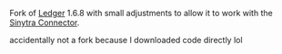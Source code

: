 Fork of [Ledger](https://github.com/QuiltServerTools/Ledger) 1.6.8 with small adjustments to allow it to work with the [Sinytra Connector](https://github.com/Sinytra/Connector).

accidentally not a fork because I downloaded code directly lol

